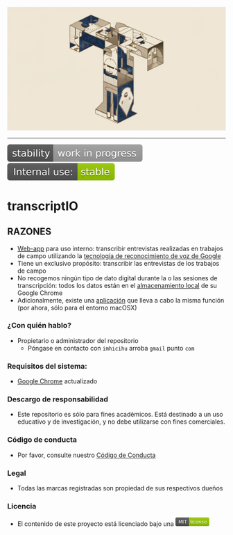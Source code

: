 <p align="center">
  <img src="images/LjwTgd4cSAumdXh8EaXXbg.webp?raw=true" alt="Logotipo de transcriptIO"/>
</p>

---

![stability-work_in_progress](images/stability-work_in_progress-lightgrey.svg)
![internaluse-green](images/internal_use_-stable-green.svg)

# transcriptIO

## RAZONES

* [Web-app](https://hablante.surge.sh/) para uso interno: transcribir entrevistas realizadas en trabajos de campo utilizando la [tecnología de reconocimiento de voz de Google](https://www.google.com/intl/en/chrome/demos/speech.html)
* Tiene un exclusivo propósito: transcribir las entrevistas de los trabajos de campo
* No recogemos ningún tipo de dato digital durante la o las sesiones de transcripción: todos los datos están en el [almacenamiento local](https://developer.mozilla.org/en-US/docs/Web/API/Window/localStorage) de su Google Chrome
* Adicionalmente, existe una [aplicación](https://bitbucket.org/imhicihu/transcriptio/downloads/) que lleva a cabo la misma función (por ahora, sólo para el entorno macOSX)
     
### ¿Con quién hablo? ###

* Propietario o administrador del repositorio
    - Póngase en contacto con `imhicihu` arroba `gmail` punto `com`

### Requisitos del sistema:

* [Google Chrome](https://www.google.com/chrome/) actualizado

### Descargo de responsabilidad

* Este repositorio es sólo para fines académicos. Está destinado a un uso educativo y de investigación, y no debe utilizarse con fines comerciales.

### Código de conducta

* Por favor, consulte nuestro [Código de Conducta](code_of_conduct.md)

### Legal ###

* Todas las marcas registradas son propiedad de sus respectivos dueños

### Licencia ###

* El contenido de este proyecto está licenciado bajo una ![licencia MIT](images/MIT_License.png)
